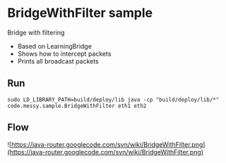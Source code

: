# BridgeWithFilter sample #
Bridge with filtering
  * Based on LearningBridge
  * Shows how to intercept packets
  * Prints all broadcast packets

## Run ##
```
sudo LD_LIBRARY_PATH=build/deploy/lib java -cp "build/deploy/lib/*" code.messy.sample.BridgeWithFilter eth1 eth2
```

## Flow ##
![https://java-router.googlecode.com/svn/wiki/BridgeWithFilter.png](https://java-router.googlecode.com/svn/wiki/BridgeWithFilter.png)